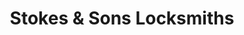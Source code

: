 ---
title: "Stokes & Sons Locksmiths"
url: /cheltenham/stokes-und-sons-locksmiths/
shop: Schlüsseldienst
---
